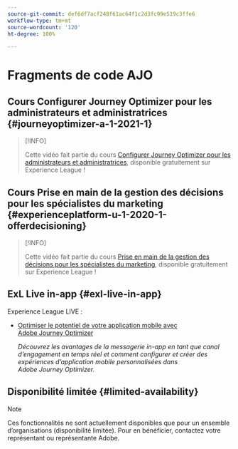 ```yaml
---
source-git-commit: def6df7acf248f61ac64f1c2d3fc99e519c3ffe6
workflow-type: tm+mt
source-wordcount: '120'
ht-degree: 100%

---
```

# Fragments de code AJO

## Cours Configurer Journey Optimizer pour les administrateurs et administratrices {#journeyoptimizer-a-1-2021-1}

>[!INFO]
>
> Cette vidéo fait partie du cours [Configurer Journey Optimizer pour les administrateurs et administratrices](https://experienceleague.adobe.com/docs/courses/using/journeyoptimizer-a-1-2021-1.html?lang=fr), disponible gratuitement sur Experience League !

## Cours Prise en main de la gestion des décisions pour les spécialistes du marketing {#experienceplatform-u-1-2020-1-offerdecisioning}

>[!INFO]
>
> Cette vidéo fait partie du cours [Prise en main de la gestion des décisions pour les spécialistes du marketing](https://experienceleague.adobe.com/docs/courses/using/experienceplatform-u-1-2020-1-offerdecisioning.html?lang=fr), disponible gratuitement sur Experience League !

## ExL Live in-app {#exl-live-in-app}

Experience League LIVE :

* [Optimiser le potentiel de votre application mobile avec Adobe Journey Optimizer](https://experienceleague.adobe.com/docs/events/experience-league-live-recordings/episodes/exl-live-episode-5-24-23.html?lang=fr)

  *Découvrez les avantages de la messagerie in-app en tant que canal d’engagement en temps réel et comment configurer et créer des expériences d’application mobile personnalisées dans Adobe Journey Optimizer.*

## Disponibilité limitée {#limited-availability}

>[!NOTE]
>
>Ces fonctionnalités ne sont actuellement disponibles que pour un ensemble d’organisations (disponibilité limitée). Pour en bénéficier, contactez votre représentant ou représentante Adobe.

